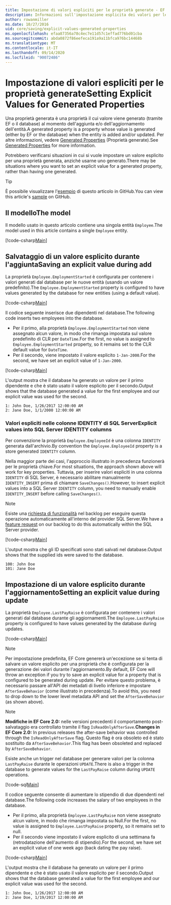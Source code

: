 ```yaml
---
title: Impostazione di valori espliciti per le proprietà generate - EF Core
description: Informazioni sull'impostazione esplicita dei valori per le proprietà configurate come generate con Entity Framework Core
author: rowanmiller
ms.date: 10/27/2016
uid: core/saving/explicit-values-generated-properties
ms.openlocfilehash: efaa87356a78c4ec7e11d57c1effad776bd01cba
ms.sourcegitcommit: abda0872f86eefeca191a9a11bfca976bc14468b
ms.translationtype: MT
ms.contentlocale: it-IT
ms.lasthandoff: 09/14/2020
ms.locfileid: "90072486"
---
```

# <a name="setting-explicit-values-for-generated-properties"></a><span data-ttu-id="e071c-103">Impostazione di valori espliciti per le proprietà generate</span><span class="sxs-lookup"><span data-stu-id="e071c-103">Setting Explicit Values for Generated Properties</span></span>

<span data-ttu-id="e071c-104">Una proprietà generata è una proprietà il cui valore viene generato (tramite EF o il database) al momento dell'aggiunta e/o dell'aggiornamento dell'entità.</span><span class="sxs-lookup"><span data-stu-id="e071c-104">A generated property is a property whose value is generated (either by EF or the database) when the entity is added and/or updated.</span></span> <span data-ttu-id="e071c-105">Per altre informazioni, vedere [Generated Properties](xref:core/modeling/generated-properties) (Proprietà generate).</span><span class="sxs-lookup"><span data-stu-id="e071c-105">See [Generated Properties](xref:core/modeling/generated-properties) for more information.</span></span>

<span data-ttu-id="e071c-106">Potrebbero verificarsi situazioni in cui si vuole impostare un valore esplicito per una proprietà generata, anziché usarne uno generato.</span><span class="sxs-lookup"><span data-stu-id="e071c-106">There may be situations where you want to set an explicit value for a generated property, rather than having one generated.</span></span>

> [!TIP]  
> <span data-ttu-id="e071c-107">È possibile visualizzare l'[esempio](https://github.com/dotnet/EntityFramework.Docs/tree/master/samples/core/Saving/ExplicitValuesGenerateProperties/) di questo articolo in GitHub.</span><span class="sxs-lookup"><span data-stu-id="e071c-107">You can view this article's [sample](https://github.com/dotnet/EntityFramework.Docs/tree/master/samples/core/Saving/ExplicitValuesGenerateProperties/) on GitHub.</span></span>

## <a name="the-model"></a><span data-ttu-id="e071c-108">Il modello</span><span class="sxs-lookup"><span data-stu-id="e071c-108">The model</span></span>

<span data-ttu-id="e071c-109">Il modello usato in questo articolo contiene una singola entità `Employee`.</span><span class="sxs-lookup"><span data-stu-id="e071c-109">The model used in this article contains a single `Employee` entity.</span></span>

[!code-csharp[Main](../../../samples/core/Saving/ExplicitValuesGenerateProperties/Employee.cs#Sample)]

## <a name="saving-an-explicit-value-during-add"></a><span data-ttu-id="e071c-110">Salvataggio di un valore esplicito durante l'aggiunta</span><span class="sxs-lookup"><span data-stu-id="e071c-110">Saving an explicit value during add</span></span>

<span data-ttu-id="e071c-111">La proprietà `Employee.EmploymentStarted` è configurata per contenere i valori generati dal database per le nuove entità (usando un valore predefinito).</span><span class="sxs-lookup"><span data-stu-id="e071c-111">The `Employee.EmploymentStarted` property is configured to have values generated by the database for new entities (using a default value).</span></span>

[!code-csharp[Main](../../../samples/core/Saving/ExplicitValuesGenerateProperties/EmployeeContext.cs#EmploymentStarted)]

<span data-ttu-id="e071c-112">Il codice seguente inserisce due dipendenti nel database.</span><span class="sxs-lookup"><span data-stu-id="e071c-112">The following code inserts two employees into the database.</span></span>

* <span data-ttu-id="e071c-113">Per il primo, alla proprietà `Employee.EmploymentStarted` non viene assegnato alcun valore, in modo che rimanga impostata sul valore predefinito di CLR per `DateTime`.</span><span class="sxs-lookup"><span data-stu-id="e071c-113">For the first, no value is assigned to `Employee.EmploymentStarted` property, so it remains set to the CLR default value for `DateTime`.</span></span>
* <span data-ttu-id="e071c-114">Per il secondo, viene impostato il valore esplicito `1-Jan-2000`.</span><span class="sxs-lookup"><span data-stu-id="e071c-114">For the second, we have set an explicit value of `1-Jan-2000`.</span></span>

[!code-csharp[Main](../../../samples/core/Saving/ExplicitValuesGenerateProperties/Sample.cs#EmploymentStarted)]

<span data-ttu-id="e071c-115">L'output mostra che il database ha generato un valore per il primo dipendente e che è stato usato il valore esplicito per il secondo.</span><span class="sxs-lookup"><span data-stu-id="e071c-115">Output shows that the database generated a value for the first employee and our explicit value was used for the second.</span></span>

``` Console
1: John Doe, 1/26/2017 12:00:00 AM
2: Jane Doe, 1/1/2000 12:00:00 AM
```

### <a name="explicit-values-into-sql-server-identity-columns"></a><span data-ttu-id="e071c-116">Valori espliciti nelle colonne IDENTITY di SQL Server</span><span class="sxs-lookup"><span data-stu-id="e071c-116">Explicit values into SQL Server IDENTITY columns</span></span>

<span data-ttu-id="e071c-117">Per convenzione la proprietà `Employee.EmployeeId` è una colonna `IDENTITY` generata dall'archivio.</span><span class="sxs-lookup"><span data-stu-id="e071c-117">By convention the `Employee.EmployeeId` property is a store generated `IDENTITY` column.</span></span>

<span data-ttu-id="e071c-118">Nella maggior parte dei casi, l'approccio illustrato in precedenza funzionerà per le proprietà chiave.</span><span class="sxs-lookup"><span data-stu-id="e071c-118">For most situations, the approach shown above will work for key properties.</span></span> <span data-ttu-id="e071c-119">Tuttavia, per inserire valori espliciti in una colonna `IDENTITY` di SQL Server, è necessario abilitare manualmente `IDENTITY_INSERT` prima di chiamare `SaveChanges()`.</span><span class="sxs-lookup"><span data-stu-id="e071c-119">However, to insert explicit values into a SQL Server `IDENTITY` column, you need to manually enable `IDENTITY_INSERT` before calling `SaveChanges()`.</span></span>

> [!NOTE]  
> <span data-ttu-id="e071c-120">Esiste una [richiesta di funzionalità](https://github.com/aspnet/EntityFramework/issues/703) nel backlog per eseguire questa operazione automaticamente all'interno del provider SQL Server.</span><span class="sxs-lookup"><span data-stu-id="e071c-120">We have a [feature request](https://github.com/aspnet/EntityFramework/issues/703) on our backlog to do this automatically within the SQL Server provider.</span></span>

[!code-csharp[Main](../../../samples/core/Saving/ExplicitValuesGenerateProperties/Sample.cs#EmployeeId)]

<span data-ttu-id="e071c-121">L'output mostra che gli ID specificati sono stati salvati nel database.</span><span class="sxs-lookup"><span data-stu-id="e071c-121">Output shows that the supplied ids were saved to the database.</span></span>

``` Console
100: John Doe
101: Jane Doe
```

## <a name="setting-an-explicit-value-during-update"></a><span data-ttu-id="e071c-122">Impostazione di un valore esplicito durante l'aggiornamento</span><span class="sxs-lookup"><span data-stu-id="e071c-122">Setting an explicit value during update</span></span>

<span data-ttu-id="e071c-123">La proprietà `Employee.LastPayRaise` è configurata per contenere i valori generati dal database durante gli aggiornamenti.</span><span class="sxs-lookup"><span data-stu-id="e071c-123">The `Employee.LastPayRaise` property is configured to have values generated by the database during updates.</span></span>

[!code-csharp[Main](../../../samples/core/Saving/ExplicitValuesGenerateProperties/EmployeeContext.cs#LastPayRaise)]

> [!NOTE]  
> <span data-ttu-id="e071c-124">Per impostazione predefinita, EF Core genererà un'eccezione se si tenta di salvare un valore esplicito per una proprietà che è configurata per la generazione dei valori durante l'aggiornamento.</span><span class="sxs-lookup"><span data-stu-id="e071c-124">By default, EF Core will throw an exception if you try to save an explicit value for a property that is configured to be generated during update.</span></span> <span data-ttu-id="e071c-125">Per evitare questo problema, è necessario passare all'API dei metadati di livello inferiore e impostare `AfterSaveBehavior` (come illustrato in precedenza).</span><span class="sxs-lookup"><span data-stu-id="e071c-125">To avoid this, you need to drop down to the lower level metadata API and set the `AfterSaveBehavior` (as shown above).</span></span>

> [!NOTE]  
> <span data-ttu-id="e071c-126">**Modifiche in EF Core 2.0:** nelle versioni precedenti il comportamento post-salvataggio era controllato tramite il flag `IsReadOnlyAfterSave`.</span><span class="sxs-lookup"><span data-stu-id="e071c-126">**Changes in EF Core 2.0:** In previous releases the after-save behavior was controlled through the `IsReadOnlyAfterSave` flag.</span></span> <span data-ttu-id="e071c-127">Questo flag è ora obsoleto ed è stato sostituito da `AfterSaveBehavior`.</span><span class="sxs-lookup"><span data-stu-id="e071c-127">This flag has been obsoleted and replaced by `AfterSaveBehavior`.</span></span>

<span data-ttu-id="e071c-128">Esiste anche un trigger nel database per generare valori per la colonna `LastPayRaise` durante le operazioni `UPDATE`.</span><span class="sxs-lookup"><span data-stu-id="e071c-128">There is also a trigger in the database to generate values for the `LastPayRaise` column during `UPDATE` operations.</span></span>

[!code-sql[Main](../../../samples/core/Saving/ExplicitValuesGenerateProperties/employee_UPDATE.sql)]

<span data-ttu-id="e071c-129">Il codice seguente consente di aumentare lo stipendio di due dipendenti nel database.</span><span class="sxs-lookup"><span data-stu-id="e071c-129">The following code increases the salary of two employees in the database.</span></span>

* <span data-ttu-id="e071c-130">Per il primo, alla proprietà `Employee.LastPayRaise` non viene assegnato alcun valore, in modo che rimanga impostata su Null.</span><span class="sxs-lookup"><span data-stu-id="e071c-130">For the first, no value is assigned to `Employee.LastPayRaise` property, so it remains set to null.</span></span>
* <span data-ttu-id="e071c-131">Per il secondo viene impostato il valore esplicito di una settimana fa (retrodatazione dell'aumento di stipendio).</span><span class="sxs-lookup"><span data-stu-id="e071c-131">For the second, we have set an explicit value of one week ago (back dating the pay raise).</span></span>

[!code-csharp[Main](../../../samples/core/Saving/ExplicitValuesGenerateProperties/Sample.cs#LastPayRaise)]

<span data-ttu-id="e071c-132">L'output mostra che il database ha generato un valore per il primo dipendente e che è stato usato il valore esplicito per il secondo.</span><span class="sxs-lookup"><span data-stu-id="e071c-132">Output shows that the database generated a value for the first employee and our explicit value was used for the second.</span></span>

``` Console
1: John Doe, 1/26/2017 12:00:00 AM
2: Jane Doe, 1/19/2017 12:00:00 AM
```
